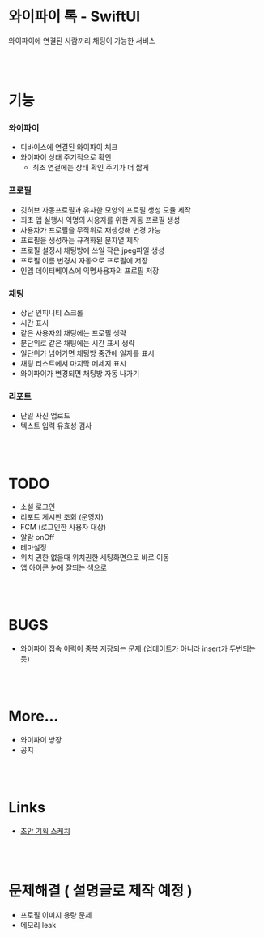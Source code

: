 # 와이파이 톡 - SwiftUI

와이파이에 연결된 사람끼리 채팅이 가능한 서비스

</br>
</br>

# 기능

### 와이파이

- 디바이스에 연결된 와이파이 체크
- 와이파이 상태 주기적으로 확인
  - 최초 연결에는 상태 확인 주기가 더 짧게


### 프로필

- 깃허브 자동프로필과 유사한 모양의 프로필 생성 모듈 제작
- 최초 앱 실행시 익명의 사용자를 위한 자동 프로필 생성
- 사용자가 프로필을 무작위로 재생성해 변경 가능
- 프로필을 생성하는 규격화된 문자열 제작
- 프로필 설정시 채팅방에 쓰일 작은 jpeg파일 생성
- 프로필 이름 변경시 자동으로 프로필에 저장
- 인앱 데이터베이스에 익명사용자의 프로필 저장

### 채팅

- 상단 인피니티 스크롤
- 시간 표시
- 같은 사용자의 채팅에는 프로필 생략
- 분단위로 같은 채팅에는 시간 표시 생략
- 일단위가 넘어가면 채팅방 중간에 일자를 표시
- 채팅 리스트에서 마지막 메세지 표시
- 와이파이가 변경되면 채팅방 자동 나가기

### 리포트

- 단일 사진 업로드
- 텍스트 입력 유효성 검사

</br>
</br>

# TODO

- 소셜 로그인
- 리포트 게시판 조회 (운영자)
- FCM (로그인한 사용자 대상)
- 알람 onOff
- 테마설정
- 위치 권한 없을때 위치권한 세팅화면으로 바로 이동
- 앱 아이콘 눈에 잘띄는 색으로

</br>
</br>

# BUGS

- 와이파이 접속 이력이 중복 저장되는 문제 (업데이트가 아니라 insert가 두번되는듯)

</br>
</br>

# More...

- 와이파이 방장
- 공지

</br>
</br>

# Links

- [초안 기획 스케치](https://ovenapp.io/project/83Rcrlzv9EwDmIvBKybY5fD65kIoQKeF#uOKG6)

</br>
</br>

# 문제해결 ( 설명글로 제작 예정 )

- 프로필 이미지 용량 문제
- 메모리 leak
